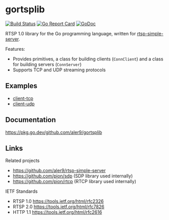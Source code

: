 
# gortsplib

[![Build Status](https://travis-ci.org/aler9/gortsplib.svg?branch=master)](https://travis-ci.org/aler9/gortsplib)
[![Go Report Card](https://goreportcard.com/badge/github.com/aler9/gortsplib)](https://goreportcard.com/report/github.com/aler9/gortsplib)
[![GoDoc](https://img.shields.io/badge/godoc-reference-blue)](https://pkg.go.dev/github.com/aler9/gortsplib?tab=doc)

RTSP 1.0 library for the Go programming language, written for [rtsp-simple-server](https://github.com/aler9/rtsp-simple-server).

Features:
* Provides primitives, a class for building clients (`ConnClient`) and a class for building servers (`ConnServer`)
* Supports TCP and UDP streaming protocols

## Examples

* [client-tcp](examples/client-tcp.go)
* [client-udp](examples/client-udp.go)

## Documentation

https://pkg.go.dev/github.com/aler9/gortsplib

## Links

Related projects
* https://github.com/aler9/rtsp-simple-server
* https://github.com/pion/sdp (SDP library used internally)
* https://github.com/pion/rtcp (RTCP library used internally)

IETF Standards
* RTSP 1.0 https://tools.ietf.org/html/rfc2326
* RTSP 2.0 https://tools.ietf.org/html/rfc7826
* HTTP 1.1 https://tools.ietf.org/html/rfc2616
